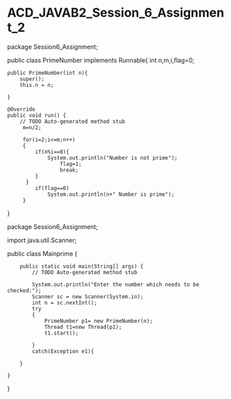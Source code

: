# ACD_JAVAB2_Session_6_Assignment_2
package Session6_Assignment;

public class PrimeNumber implements Runnable{
	int n,m,i,flag=0;
	
	public PrimeNumber(int n){
		super();
		this.n = n;
		
	}	

	@Override
	public void run() {
		// TODO Auto-generated method stub
		 m=n/2;
		
		 for(i=2;i<=m;n++)
	     {
	         if(n%i==0){
	        	 System.out.println("Number is not prime");  
	                 flag=1;
	                 break;
	         }
	      }
	         if(flag==0)
	             System.out.println(n+" Number is prime");
	     }
}


package Session6_Assignment;

import java.util.Scanner;

public class Mainprime {

		public static void main(String[] args) {
			// TODO Auto-generated method stub
			
			System.out.println("Enter the number which needs to be checked:");
			Scanner sc = new Scanner(System.in);
			int n = sc.nextInt();				  
			try
	        {
	            PrimeNumber p1= new PrimeNumber(n);
	            Thread t1=new Thread(p1);
	            t1.start();
	           
	        }
	        catch(Exception e1){	              
	       
		}

	}


}
